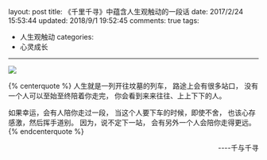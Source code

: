 layout: post
title: 《千里千寻》中蕴含人生观触动的一段话
date: 2017/2/24 15:53:44
updated: 2018/9/1 19:52:45
comments: true
tags:
- 人生观触动
categories:
- 心灵成长

---
<img src="https://eisenhao.coding.net/p/eisenhao/d/eisenhao/git/raw/master/uploads/Spirited-Away.jpg" class="full-image" />
<!-- 标签方式引用，要求版本在0.4.5或以上 -->

{% centerquote %}
人生就是一列开往坟墓的列车，
路途上会有很多站口，
没有一个人可以至始至终陪着你走完，
你会看到来来往往、上上下下的人。
<!-- more -->

如果幸运，会有人陪你走过一段，
当这个人要下车的时候，即使不舍，
也该心存感激，然后挥手道别。
因为，说不定下一站，
会有另外一个人会陪你走得更远。
{% endcenterquote %}

<div align = right>----千与千寻</div>

